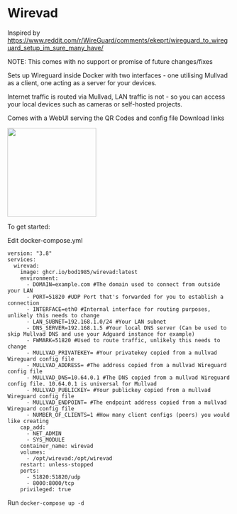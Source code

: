 # Wirevad

Inspired by https://www.reddit.com/r/WireGuard/comments/ekeprt/wireguard_to_wireguard_setup_im_sure_many_have/

NOTE: This comes with no support or promise of future changes/fixes

Sets up Wireguard inside Docker with two interfaces - one utilising Mullvad as a client, one acting as a server for your devices. 

Internet traffic is routed via Mullvad, LAN traffic is not - so you can access your local devices such as cameras or self-hosted projects.

Comes with a WebUI serving the QR Codes and config file Download links

<img src="https://user-images.githubusercontent.com/1529155/228369335-7c3dbdef-b431-4e09-a9d6-6a9f832884e4.jpg" width="200">

To get started:


Edit docker-compose.yml 

```
version: "3.8"
services:
  wirevad:
    image: ghcr.io/bod1985/wirevad:latest
    environment:
      - DOMAIN=example.com #The domain used to connect from outside your LAN
      - PORT=51820 #UDP Port that's forwarded for you to establish a connection
      - INTERFACE=eth0 #Internal interface for routing purposes, unlikely this needs to change
      - LAN_SUBNET=192.168.1.0/24 #Your LAN subnet
      - DNS_SERVER=192.168.1.5 #Your local DNS server (Can be used to skip Mullvad DNS and use your Adguard instance for example)
      - FWMARK=51820 #Used to route traffic, unlikely this needs to change
      - MULLVAD_PRIVATEKEY= #Your privatekey copied from a mullvad Wireguard config file
      - MULLVAD_ADDRESS= #The address copied from a mullvad Wireguard config file
      - MULLVAD_DNS=10.64.0.1 #The DNS copied from a mullvad Wireguard config file. 10.64.0.1 is universal for Mullvad
      - MULLVAD_PUBLICKEY= #Your publickey copied from a mullvad Wireguard config file
      - MULLVAD_ENDPOINT= #The endpoint address copied from a mullvad Wireguard config file
      - NUMBER_OF_CLIENTS=1 #How many client configs (peers) you would like creating
    cap_add:
      - NET_ADMIN
      - SYS_MODULE
    container_name: wirevad
    volumes:
      - /opt/wirevad:/opt/wirevad
    restart: unless-stopped
    ports:
      - 51820:51820/udp
      - 8000:8000/tcp
    privileged: true

```

Run ```docker-compose up -d```
